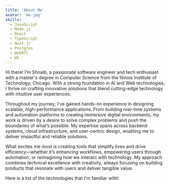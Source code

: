 ```yaml
---
title: 'About Me'
avatar: 'me.jpg'
skills:
  - JavaScript
  - Node.js
  - React
  - TypeScript
  - Next.js
  - Postgres
  - WebRTC
  - WS
---
```


Hi there! I’m Shoaib, a passionate software engineer and tech enthusiast with a master's degree in Computer Science from the Illinois Institute of Technology, Chicago. With a strong foundation in AI and Web technologies, I thrive on crafting innovative solutions that blend cutting-edge technology with intuitive user experiences.

Throughout my journey, I’ve gained hands-on experience in designing scalable, high-performance applications. From building real-time systems and automation platforms to creating immersive digital environments, my work is driven by a desire to solve complex problems and push the boundaries of what’s possible. My expertise spans across backend systems, cloud infrastructure, and user-centric design, enabling me to deliver impactful and reliable solutions.

What excites me most is creating tools that simplify lives and drive efficiency—whether it’s enhancing workflows, empowering users through automation, or reimagining how we interact with technology. My approach combines technical excellence with creativity, always focusing on building products that resonate with users and deliver tangible value.

Here is a list of the technologies that I'm familiar with!
